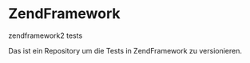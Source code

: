 ZendFramework
=============

zendframework2 tests

Das ist ein Repository um die Tests in ZendFramework zu versionieren.
